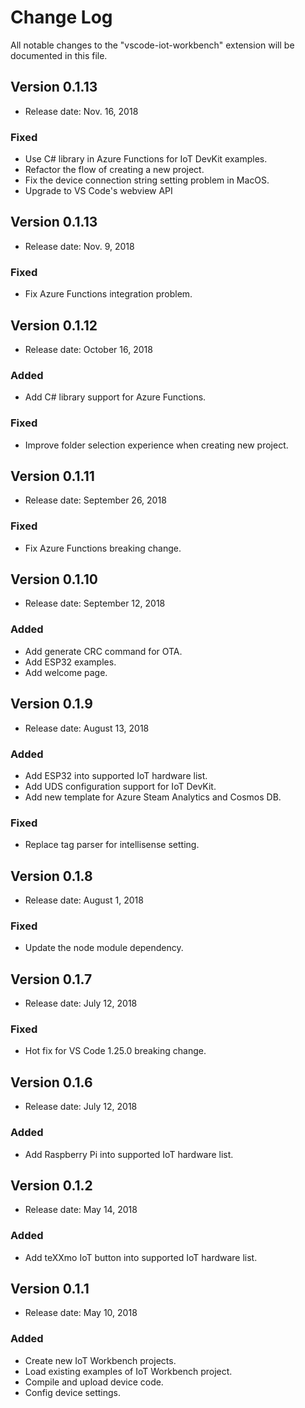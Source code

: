 # Change Log
All notable changes to the "vscode-iot-workbench" extension will be documented in this file.

## Version 0.1.13
- Release date: Nov. 16, 2018

### Fixed
- Use C# library in Azure Functions for IoT DevKit examples.
- Refactor the flow of creating a new project.
- Fix the device connection string setting problem in MacOS.
- Upgrade to VS Code's webview API

## Version 0.1.13
- Release date: Nov. 9, 2018

### Fixed
- Fix Azure Functions integration problem.

## Version 0.1.12
- Release date: October 16, 2018

### Added
- Add C# library support for Azure Functions.

### Fixed
- Improve folder selection experience when creating new project.

## Version 0.1.11
- Release date: September 26, 2018

### Fixed
- Fix Azure Functions breaking change.

## Version 0.1.10
- Release date: September 12, 2018

### Added
- Add generate CRC command for OTA.
- Add ESP32 examples.
- Add welcome page.

## Version 0.1.9
- Release date: August 13, 2018

### Added
- Add ESP32 into supported IoT hardware list.
- Add UDS configuration support for IoT DevKit.
- Add new template for Azure Steam Analytics and Cosmos DB.

### Fixed
- Replace tag parser for intellisense setting.

## Version 0.1.8
- Release date: August 1, 2018

### Fixed
- Update the node module dependency.

## Version 0.1.7
- Release date: July 12, 2018

### Fixed
- Hot fix for VS Code 1.25.0 breaking change.

## Version 0.1.6
- Release date: July 12, 2018

### Added
- Add Raspberry Pi into supported IoT hardware list.

## Version 0.1.2
- Release date: May 14, 2018

### Added
- Add teXXmo IoT button into supported IoT hardware list.

## Version 0.1.1
- Release date: May 10, 2018

### Added
- Create new IoT Workbench projects.
- Load existing examples of IoT Workbench project.
- Compile and upload device code.
- Config device settings.
